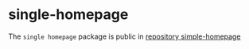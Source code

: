 # single-homepage

The `single homepage` package is public in [repository simple-homepage](https://github.com/hohoangsang/single-homepage-package)

